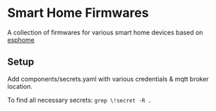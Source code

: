 # Smart Home Firmwares

A collection of firmwares for various smart home devices based on [esphome](https://esphome.io)

## Setup

Add components/secrets.yaml with various credentials & mqtt broker location.

To find all necessary secrets: `grep \!secret -R .`
